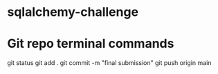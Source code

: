 # sqlalchemy-challenge


# Git repo terminal commands
git status
git add .
git commit -m "final submission"
git push origin main